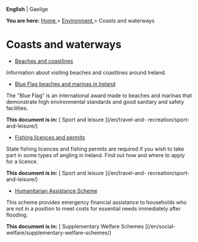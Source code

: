 **English** |  Gaeilge 

**You are here:** [ Home ](/en/) > [ Environment ](/en/environment/) > Coasts
and waterways

#  Coasts and waterways

  * [ Beaches and coastlines ](/en/environment/coasts-and-waterways/beaches-and-coastlines/)

Information about visiting beaches and coastlines around Ireland.

  * [ Blue Flag beaches and marinas in Ireland ](/en/travel-and-recreation/sport-and-leisure/blue-flag-beaches-and-marinas-in-ireland/)

The "Blue Flag" is an international award made to beaches and marinas that
demonstrate high environmental standards and good sanitary and safety
facilities.

**This document is in:** [ Sport and leisure ](/en/travel-and-
recreation/sport-and-leisure/)

  * [ Fishing licences and permits ](/en/travel-and-recreation/sport-and-leisure/fishing-licences-and-permits/)

State fishing licences and fishing permits are required if you wish to take
part in some types of angling in Ireland. Find out how and where to apply for
a licence.

**This document is in:** [ Sport and leisure ](/en/travel-and-
recreation/sport-and-leisure/)

  * [ Humanitarian Assistance Scheme ](/en/social-welfare/supplementary-welfare-schemes/humanitarian-assistance-scheme/)

This scheme provides emergency financial assistance to households who are not
in a position to meet costs for essential needs immediately after flooding.

**This document is in:** [ Supplementary Welfare Schemes ](/en/social-
welfare/supplementary-welfare-schemes/)
